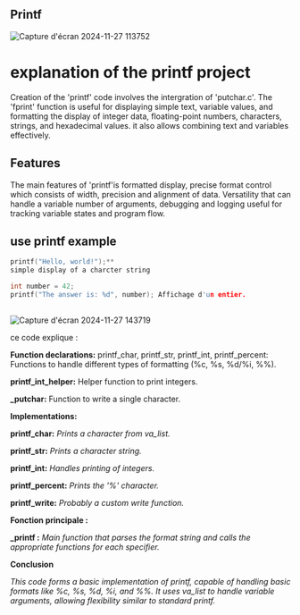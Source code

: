 ## Printf

![Capture d'écran 2024-11-27 113752](https://github.com/user-attachments/assets/570864dc-bd3a-4e0e-a531-412beb31dd8d)

# explanation of the printf project
Creation of the 'printf' code involves the intergration of 'putchar.c'. The 'fprint' function is useful for displaying simple text, variable values, and formatting the display of integer data, floating-point numbers, characters, strings, and hexadecimal values. it also allows combining text and variables effectively.
## Features
The main features of 'printf'is formatted display, precise format control which consists of width, precision and alignment of data. Versatility that can handle a variable number of arguments, debugging and logging useful for tracking variable states and program flow.

## use printf example
```c
printf("Hello, world!");** 
simple display of a charcter string
```
```c
int number = 42;
printf("The answer is: %d", number); Affichage d'un entier.
```
## 

![Capture d'écran 2024-11-27 143719](https://github.com/user-attachments/assets/318427ec-582e-47a4-8877-3d6cf95ca4e2)

ce code explique :

**Function declarations:**
printf_char, printf_str, printf_int, printf_percent: Functions to handle different types of formatting (%c, %s, %d/%i, %%).

**printf_int_helper:** Helper function to print integers.

**_putchar:** Function to write a single character.

**Implementations:**

**printf_char:** *Prints a character from va_list.*

**printf_str:** *Prints a character string.*

**printf_int:** *Handles printing of integers.*

**printf_percent:** *Prints the '%' character.*

**printf_write:** *Probably a custom write function.*

**Fonction principale :**

**_printf :** *Main function that parses the format string and calls the appropriate functions for each specifier.*

**Conclusion**

*This code forms a basic implementation of printf, capable of handling basic formats like %c, %s, %d, %i, and %%. It uses va_list to handle variable arguments, allowing flexibility similar to standard printf.*




